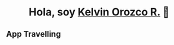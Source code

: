 <div align="center">
<h1 align="center">Hola, soy <a href="https://aristi.dev">Kelvin Orozco R.</a> 👋</h1>
</div>

## App Travelling
